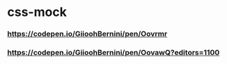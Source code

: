 # css-mock

### https://codepen.io/GiioohBernini/pen/Oovrmr
### https://codepen.io/GiioohBernini/pen/OovawQ?editors=1100
